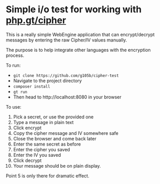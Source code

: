 Simple i/o test for working with [php.gt/cipher][cipher]
========================================================

This is a really simple WebEngine application that can encrypt/decrypt messages by entering the raw Cipher/IV values manually.

The purpose is to help integrate other languages with the encryption process.

To run:

+ `git clone https://github.com/g105b/cipher-test`
+ Navigate to the project directory
+ `composer install`
+ `gt run`
+ Then head to http://localhost:8080 in your browser

To use:

1) Pick a secret, or use the provided one
2) Type a message in plain text
3) Click encrypt
4) Copy the cipher message and IV somewhere safe
5) Close the browser and come back later
6) Enter the same secret as before
7) Enter the cipher you saved
8) Enter the IV you saved
9) Click decrypt
10) Your message should be on plain display.

Point 5 is only there for dramatic effect.

[cipher]: https://php.gt/cipher
